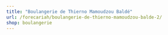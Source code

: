 ```yaml
---
title: "Boulangerie de Thierno Mamoudzou Baldé"
url: /forecariah/boulangerie-de-thierno-mamoudzou-balde-2/
shop: boulangerie
---
```

